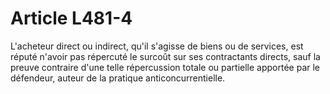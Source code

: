 # Article L481-4

<div align='left'>L'acheteur direct ou indirect, qu'il s'agisse de biens ou de services,  est réputé n'avoir pas répercuté le surcoût sur ses contractants  directs, sauf la preuve contraire d'une telle répercussion totale ou  partielle apportée par le défendeur, auteur de la pratique  anticoncurrentielle. </div>